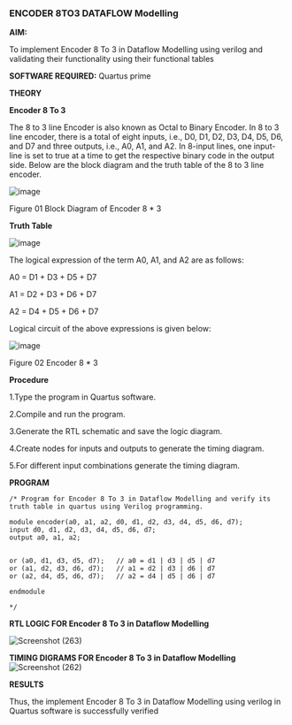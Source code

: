 ### ENCODER 8TO3 DATAFLOW Modelling

**AIM:**

To implement  Encoder 8 To 3 in Dataflow Modelling using verilog and validating their functionality using their functional tables

**SOFTWARE REQUIRED:** Quartus prime

**THEORY**

**Encoder 8 To 3**

The 8 to 3 line Encoder is also known as Octal to Binary Encoder. In 8 to 3 line encoder, there is a total of eight inputs, i.e., D0, D1, D2, D3, D4, D5, D6, and D7 and three outputs, i.e., A0, A1, and A2. In 8-input lines, one input-line is set to true at a time to get the respective binary code in the output side. Below are the block diagram and the truth table of the 8 to 3 line encoder.

![image](https://github.com/naavaneetha/ENCODER8TO3DATAFLOW/assets/154305477/0bc242c1-eb9e-4c47-afe5-30428470efc3)

Figure 01  Block Diagram of Encoder 8 * 3

**Truth Table**

![image](https://github.com/naavaneetha/ENCODER8TO3DATAFLOW/assets/154305477/35496b14-ae6e-4cd1-9abd-d6736b576575)

The logical expression of the term A0, A1, and A2 are as follows:

A0 = D1 + D3 + D5 + D7

A1 = D2 + D3 + D6 + D7

A2 = D4 + D5 + D6 + D7

Logical circuit of the above expressions is given below:

![image](https://github.com/naavaneetha/ENCODER8TO3DATAFLOW/assets/154305477/95acaee6-c873-4c75-89eb-ef09fb158053)

Figure 02  Encoder 8 * 3

**Procedure**

1.Type the program in Quartus software.


2.Compile and run the program.


3.Generate the RTL schematic and save the logic diagram.


4.Create nodes for inputs and outputs to generate the timing diagram.


5.For different input combinations generate the timing diagram.

**PROGRAM**
```
/* Program for Encoder 8 To 3 in Dataflow Modelling and verify its truth table in quartus using Verilog programming.

module encoder(a0, a1, a2, d0, d1, d2, d3, d4, d5, d6, d7);
input d0, d1, d2, d3, d4, d5, d6, d7;
output a0, a1, a2;


or (a0, d1, d3, d5, d7);   // a0 = d1 | d3 | d5 | d7
or (a1, d2, d3, d6, d7);   // a1 = d2 | d3 | d6 | d7
or (a2, d4, d5, d6, d7);   // a2 = d4 | d5 | d6 | d7

endmodule

*/
```
**RTL LOGIC FOR Encoder 8 To 3 in Dataflow Modelling**

![Screenshot (263)](https://github.com/user-attachments/assets/1fe81705-c56d-4dea-9bf9-b142a6df5b34)


**TIMING DIGRAMS FOR Encoder 8 To 3 in Dataflow Modelling**
![Screenshot (262)](https://github.com/user-attachments/assets/9a04e753-68d3-4c0f-a6f3-e54165ab433c)


**RESULTS**


Thus, the implement Encoder 8 To 3 in Dataflow Modelling using verilog in Quartus software is successfully verified



